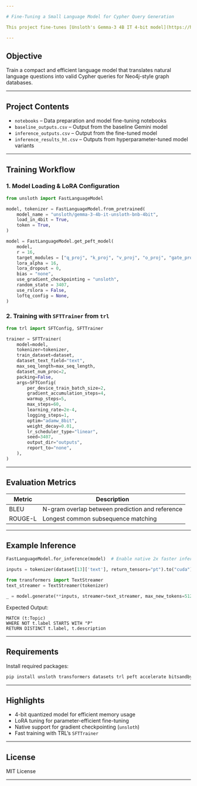 ```yaml
---

# Fine-Tuning a Small Language Model for Cypher Query Generation

This project fine-tunes [Unsloth's Gemma-3 4B IT 4-bit model](https://huggingface.co/unsloth/gemma-3-4b-it-unsloth-bnb-4bit) to generate Cypher queries from natural language inputs. The training process leverages 4-bit quantization and LoRA for efficient learning on limited hardware.

---
```


## Objective

Train a compact and efficient language model that translates natural language questions into valid Cypher queries for Neo4j-style graph databases.

---

## Project Contents

* `notebooks` – Data preparation and model fine-tuning notebooks
* `baseline_outputs.csv` – Output from the baseline Gemini model
* `inference_outputs.csv` – Output from the fine-tuned model
* `inference_results_ht.csv` – Outputs from hyperparameter-tuned model variants

---

## Training Workflow

### 1. Model Loading & LoRA Configuration

```python
from unsloth import FastLanguageModel

model, tokenizer = FastLanguageModel.from_pretrained(
    model_name = "unsloth/gemma-3-4b-it-unsloth-bnb-4bit",
    load_in_4bit = True,
    token = True,
)

model = FastLanguageModel.get_peft_model(
    model,
    r = 16,
    target_modules = ["q_proj", "k_proj", "v_proj", "o_proj", "gate_proj", "up_proj", "down_proj"],
    lora_alpha = 16,
    lora_dropout = 0,
    bias = "none",
    use_gradient_checkpointing = "unsloth",
    random_state = 3407,
    use_rslora = False,
    loftq_config = None,
)
```

### 2. Training with `SFTTrainer` from `trl`

```python
from trl import SFTConfig, SFTTrainer

trainer = SFTTrainer(
    model=model,
    tokenizer=tokenizer,
    train_dataset=dataset,
    dataset_text_field="text",
    max_seq_length=max_seq_length,
    dataset_num_proc=2,
    packing=False,
    args=SFTConfig(
        per_device_train_batch_size=2,
        gradient_accumulation_steps=4,
        warmup_steps=5,
        max_steps=60,
        learning_rate=2e-4,
        logging_steps=1,
        optim="adamw_8bit",
        weight_decay=0.01,
        lr_scheduler_type="linear",
        seed=3407,
        output_dir="outputs",
        report_to="none",
    ),
)
```

---

## Evaluation Metrics

| Metric  | Description                                     |
| ------- | ----------------------------------------------- |
| BLEU    | N-gram overlap between prediction and reference |
| ROUGE-L | Longest common subsequence matching             |

---

## Example Inference

```python
FastLanguageModel.for_inference(model)  # Enable native 2x faster inference

inputs = tokenizer(dataset[13]['text'], return_tensors="pt").to("cuda")

from transformers import TextStreamer
text_streamer = TextStreamer(tokenizer)

_ = model.generate(**inputs, streamer=text_streamer, max_new_tokens=512)
```

Expected Output:

```cypher
MATCH (t:Topic)
WHERE NOT t.label STARTS WITH "P"
RETURN DISTINCT t.label, t.description
```

---

## Requirements

Install required packages:

```bash
pip install unsloth transformers datasets trl peft accelerate bitsandbytes
```

---

## Highlights

* 4-bit quantized model for efficient memory usage
* LoRA tuning for parameter-efficient fine-tuning
* Native support for gradient checkpointing (`unsloth`)
* Fast training with TRL’s `SFTTrainer`

---

## License

MIT License

---
